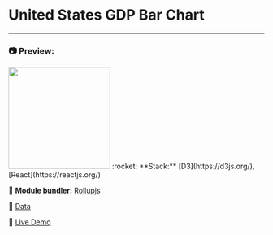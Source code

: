# United States GDP Bar Chart
---

### :camera: Preview: 


<img src="http://....jpg](https://projects-preview.s3.eu-west-3.amazonaws.com/United+States+GDP+bar+chart+mbdev.webp" width="200"  />
:rocket: **Stack:** [D3](https://d3js.org/), [React](https://reactjs.org/)

:hammer: **Module bundler:** [Rollupjs](https://rollupjs.org/guide/en/)

:page_with_curl: [Data](https://raw.githubusercontent.com/freeCodeCamp/ProjectReferenceData/master/GDP-data.json)

:pushpin: [Live Demo](https://usgdp-mbdev.netlify.app/)
